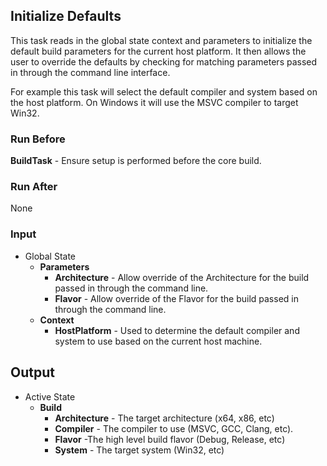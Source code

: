 ## Initialize Defaults
This task reads in the global state context and parameters to initialize the default build parameters for the current host platform. It then allows the user to override the defaults by checking for matching parameters passed in through the command line interface. 

For example this task will select the default compiler and system based on the host platform. On Windows it will use the MSVC compiler to target Win32.

### Run Before
**BuildTask** - Ensure setup is performed before the core build.

### Run After
None

### Input
* Global State
  * **Parameters**
    * **Architecture** - Allow override of the Architecture for the build passed in through the command line.
    * **Flavor** - Allow override of the Flavor for the build passed in through the command line.
  * **Context**
    * **HostPlatform** - Used to determine the default compiler and system to use based on the current host machine.

## Output
* Active State
  * **Build**
    * **Architecture** - The target architecture (x64, x86, etc)
    * **Compiler** - The compiler to use (MSVC, GCC, Clang, etc).
    * **Flavor** -The high level build flavor (Debug, Release, etc)
    * **System** - The target system (Win32, etc)